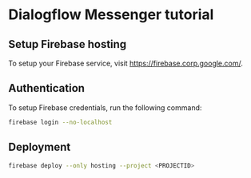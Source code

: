 # Dialogflow Messenger tutorial

## Setup Firebase hosting
To setup your Firebase service, visit https://firebase.corp.google.com/.
## Authentication
To setup Firebase credentials, run the following command:
```bash
firebase login --no-localhost
```
## Deployment
```bash
firebase deploy --only hosting --project <PROJECTID>
```